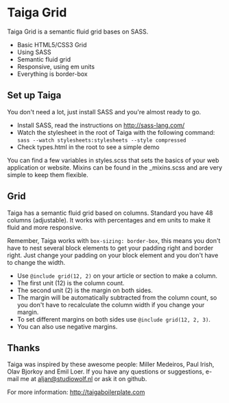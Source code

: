 Taiga Grid
====================

Taiga Grid is a semantic fluid grid bases on SASS.

* Basic HTML5/CSS3 Grid
* Using SASS
* Semantic fluid grid
* Responsive, using em units
* Everything is border-box

Set up Taiga
---------------------

You don't need a lot, just install SASS and you're almost ready to go.

* Install SASS, read the instructions on http://sass-lang.com/
* Watch the stylesheet in the root of Taiga with the following command: `sass --watch stylesheets:stylesheets --style compressed`
* Check types.html in the root to see a simple demo

You can find a few variables in styles.scss that sets the basics of your web application or website. 
Mixins can be found in the _mixins.scss and are very simple to keep them flexible.

Grid
---------------------

Taiga has a semantic fluid grid based on columns. Standard you have 48 columns (adjustable).
It works with percentages and em units to make it fluid and more responsive.

Remember, Taiga works with `box-sizing: border-box`, this means you don't have to nest several block elements to get your padding right and border right. 
Just change your padding on your block element and you don't have to change the width.

* Use `@include grid(12, 2)` on your article or section to make a column. 
* The first unit (12) is the column count.
* The second unit (2) is the margin on both sides.
* The margin will be automatically subtracted from the column count, so you don't have to recalculate the column width if you change your margin.
* To set different margins on both sides use `@include grid(12, 2, 3)`.
* You can also use negative margins.

Thanks
---------------------
Taiga was inspired by these awesome people: Miller Medeiros, Paul Irish, Olav Bjorkoy and Emil Loer.
If you have any questions or suggestions, e-mail me at aljan@studiowolf.nl or ask it on github. 

For more information: http://taigaboilerplate.com
